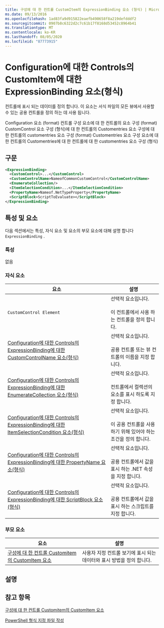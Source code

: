 ```yaml
---
title: 구성에 대 한 컨트롤 CustomItem의 ExpressionBinding 요소 (형식) | Microsoft Docs
ms.date: 09/13/2016
ms.openlocfilehash: 1ad83fa9d915822eaefb490658f8a219defdddf2
ms.sourcegitcommit: 0907b8c6322d2c7c61b17f8168d53452c8964b41
ms.translationtype: MT
ms.contentlocale: ko-KR
ms.lasthandoff: 08/05/2020
ms.locfileid: "87773915"
---
```

# <a name="expressionbinding-element-for-customitem-for-controls-for-configuration-format"></a>Configuration에 대한 Controls의 CustomItem에 대한 ExpressionBinding 요소(형식)

컨트롤에 표시 되는 데이터를 정의 합니다. 이 요소는 서식 파일의 모든 뷰에서 사용할 수 있는 공용 컨트롤을 정의 하는 데 사용 됩니다.

Configuration 요소 (format) 컨트롤 구성 요소에 대 한 컨트롤의 요소 구성 (format) CustomControl 요소 구성 (형식)에 대 한 컨트롤의 Customentries 요소 구성에 대 한 컨트롤의 customentries 요소 구성 (format) Customentries 요소 구성 요소에 대 한 컨트롤의 Customentries에 대 한 컨트롤에 대 한 customentries 요소 구성 (형식)

## <a name="syntax"></a>구문

```xml
<ExpressionBinding>
  <CustomControl>...</CustomControl>
  <CustomControlName>NameofCommonCustomControl</CustomControlName>
  <EnumerateCollection/>
  <ItemSelectionCondition>...</ItemSelectionCondition>
  <PropertyName>Nameof.NetTypeProperty</PropertyName>
  <ScriptBlock>ScriptToEvaluate></ScriptBlock>
</ExpressionBinding>
```

## <a name="attributes-and-elements"></a>특성 및 요소

다음 섹션에서는 특성, 자식 요소 및 요소의 부모 요소에 대해 설명 합니다 `ExpressionBinding` .

### <a name="attributes"></a>특성

없음

### <a name="child-elements"></a>자식 요소

|요소|설명|
|-------------|-----------------|
|`CustomControl Element`|선택적 요소입니다.<br /><br /> 이 컨트롤에서 사용 하는 컨트롤을 정의 합니다.|
|[Configuration에 대한 Controls의 ExpressionBinding에 대한 CustomControlName 요소(형식)](./customcontrolname-element-for-expressionbinding-for-controls-for-configuration-format.md)|선택적 요소입니다.<br /><br /> 공용 컨트롤 또는 뷰 컨트롤의 이름을 지정 합니다.|
|[Configuration에 대한 Controls의 ExpressionBinding에 대한 EnumerateCollection 요소(형식)](./enumeratecollection-element-for-expressionbinding-for-controls-for-configuration-format.md)|선택적 요소입니다.<br /><br /> 컨트롤에서 컬렉션의 요소를 표시 하도록 지정 합니다.|
|[Configuration에 대한 Controls의 ExpressionBinding에 대한 ItemSelectionCondition 요소(형식)](./itemselectioncondition-element-for-expressionbinding-for-controls-for-configuration-format.md)|선택적 요소입니다.<br /><br /> 이 공용 컨트롤을 사용 하기 위해 있어야 하는 조건을 정의 합니다.|
|[Configuration에 대한 Controls의 ExpressionBinding에 대한 PropertyName 요소(형식)](./propertyname-element-for-expressionbinding-for-controls-for-configuration-format.md)|선택적 요소입니다.<br /><br /> 공용 컨트롤에서 값을 표시 하는 .NET 속성을 지정 합니다.|
|[Configuration에 대한 Controls의 ExpressionBinding에 대한 ScriptBlock 요소(형식)](./scriptblock-element-for-expressionbinding-for-controls-for-configuration-format.md)|선택적 요소입니다.<br /><br /> 공용 컨트롤에서 값을 표시 하는 스크립트를 지정 합니다.|

### <a name="parent-elements"></a>부모 요소

|요소|설명|
|-------------|-----------------|
|[구성에 대 한 컨트롤 Customitem의 CustomItem 요소](./customitem-element-for-customentry-for-controls-for-configuration-format.md)|사용자 지정 컨트롤 보기에 표시 되는 데이터와 표시 방법을 정의 합니다.|

## <a name="remarks"></a>설명

## <a name="see-also"></a>참고 항목

[구성에 대 한 컨트롤 Customitem의 CustomItem 요소](./customitem-element-for-customentry-for-controls-for-configuration-format.md)

[PowerShell 형식 지정 파일 작성](./writing-a-powershell-formatting-file.md)
